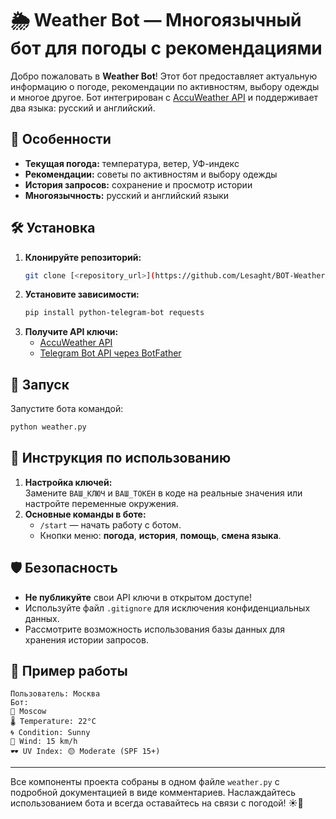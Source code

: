 # 🌦️ Weather Bot — Многоязычный бот для погоды с рекомендациями

Добро пожаловать в **Weather Bot**! Этот бот предоставляет актуальную информацию о погоде, рекомендации по активностям, выбору одежды и многое другое. Бот интегрирован с [AccuWeather API](https://developer.accuweather.com/) и поддерживает два языка: русский и английский.

## 📌 Особенности
- **Текущая погода:** температура, ветер, УФ-индекс
- **Рекомендации:** советы по активностям и выбору одежды
- **История запросов:** сохранение и просмотр истории
- **Многоязычность:** русский и английский языки

## 🛠 Установка
1. **Клонируйте репозиторий:**
   ```bash
   git clone [<repository_url>](https://github.com/Lesaght/BOT-Weather)
   ```
2. **Установите зависимости:**
   ```bash
   pip install python-telegram-bot requests
   ```
3. **Получите API ключи:**
   - [AccuWeather API](https://developer.accuweather.com/)
   - [Telegram Bot API через BotFather](https://t.me/BotFather)


## 🚀 Запуск
Запустите бота командой:
```bash
python weather.py
```

## 📝 Инструкция по использованию
1. **Настройка ключей:**  
   Замените `ВАШ_КЛЮЧ` и `ВАШ_ТОКЕН` в коде на реальные значения или настройте переменные окружения.
2. **Основные команды в боте:**
   - `/start` — начать работу с ботом.
   - Кнопки меню: **погода**, **история**, **помощь**, **смена языка**.

## 🛡️ Безопасность
- **Не публикуйте** свои API ключи в открытом доступе!
- Используйте файл `.gitignore` для исключения конфиденциальных данных.
- Рассмотрите возможность использования базы данных для хранения истории запросов.

## 🔄 Пример работы
```
Пользователь: Москва
Бот:
📍 Moscow
🌡 Temperature: 22°C
🌀 Condition: Sunny
💨 Wind: 15 km/h
🕶 UV Index: 🟡 Moderate (SPF 15+)
```

---

Все компоненты проекта собраны в одном файле `weather.py` с подробной документацией в виде комментариев. Наслаждайтесь использованием бота и всегда оставайтесь на связи с погодой! ☀️🌈
